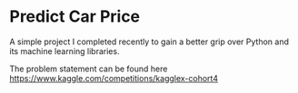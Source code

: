 # Predict Car Price 

A simple project I completed recently to gain a better grip over Python and its machine learning libraries.

The problem statement can be found here https://www.kaggle.com/competitions/kagglex-cohort4
